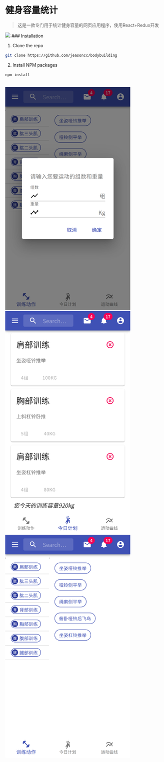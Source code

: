 # 健身容量统计
> 这是一款专门用于统计健身容量的网页应用程序，使用React+Redux开发

<img src="https://github.com/jeasoncc/bodybuilding/blob/master/introduce/screenShort/2.png"  width="" height="400" />
### Installation


1. Clone the repo
```sh
git clone https://github.com/jeasoncc/bodybuilding
```
2. Install NPM packages
```sh
npm install
```



<br>
<img src="https://github.com/jeasoncc/bodybuilding/blob/master/introduce/screenShort/1.png" style="margin: 0 auto"  width="400" height="" />
<br>
<img src="https://github.com/jeasoncc/bodybuilding/blob/master/introduce/screenShort/3.png"  width="400" height="" />
<br>
<img src="https://github.com/jeasoncc/bodybuilding/blob/master/introduce/screenShort/4.png"  width="400" height="" />






